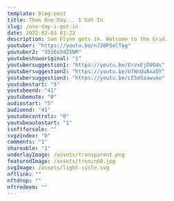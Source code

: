 ```yaml
---
template: blog-post
title: Then One Day... I Got In
slug: /one-day-i-got-in
date: 2022-02-03 01:23
description: Sam Flynn gets in. Welcome to the Grid.
youtuber: "https://youtu.be/nJ38P5elTkg"
youtuber2: "S5S6s5dZXNM"
youtubeshoworiginal: "1"
youtubersuggestion1: "https://youtu.be/ErvxEjDUO4s"
youtubersuggestion2: "https://youtu.be/UfWnQuAxa5Y"
youtubersuggestion3: "https://youtu.be/LE5m5aawuao"
youtubestart: "5"
youtubeend: "41"
youtubemute: "0"
audiostart: "5"
audioend: "41"
youtubecontrols: "0"
youtubeautostart: "1"
isnftforsale: ""
svgzindex: "0"
comments: "1"
shareable: "1"
underlayImage: /assets/transparent.png
featuredImage: /assets/tronin60.jpg
svgImage: /assets/light-cycle.svg
nftlink: ""
nftdrop: ""
nftredeem: ""
---
```



<!-- sdlgsdhgskghsdg sdlkhg sdgklsdhg lskdhgls glskdgh  -->

<div style="position:relative; top:-30vh; z-index:;">
<h2 class="tronText TRON" style="font-size:clamp(14px, 3.5vw, 4.6rem); line-height:150%; margin:2rem 0 2rem 0; text-align:center">The Grid  <span class="neonText" style="font-size:80%">A digital frontier</span>.</h2>

<div class="tronText" style="line-height:200%; font-size:clamp(1rem, 2.2vw, 3rem); padding:0 8%; background:rgba(0,0,0,0.50)">I tried to picture clusters of information as they moved through the computer. What did they look like? Ships? Motorcycles? Were the circuits like freeways? I kept dreaming of a world I thought I'd never see.</div>


 <object style="position:absolute; z-index:;" class="" id="" data="/assets/light-cycle.svg" type="image/svg+xml" style="position:absolute; bottom:10vh; z-index:0; width:100vw; height:100%; background:transparent; object-fit:contain;"  alt="animated content" title="animated content" ></object>
 
</div>



 


 

 

<!-- XjuLZwlDxh8 -->